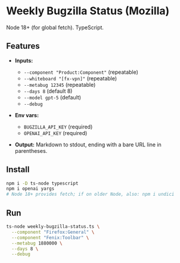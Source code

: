 # Weekly Bugzilla Status (Mozilla)

Node 18+ (for global fetch). TypeScript.

## Features

- **Inputs:**
  - `--component "Product:Component"` (repeatable)  
  - `--whiteboard "[fx-vpn]"` (repeatable)
  - `--metabug 12345` (repeatable)  
  - `--days 8` (default 8)  
  - `--model gpt-5` (default)  
  - `--debug`

- **Env vars:**
  - `BUGZILLA_API_KEY` (required)  
  - `OPENAI_API_KEY` (required)

- **Output:** Markdown to stdout, ending with a bare URL line in parentheses.

## Install

```bash
npm i -D ts-node typescript
npm i openai yargs
# Node 18+ provides fetch; if on older Node, also: npm i undici
```

## Run

```bash
ts-node weekly-bugzilla-status.ts \
  --component "Firefox:General" \
  --component "Fenix:Toolbar" \
  --metabug 1880000 \
  --days 8 \
  --debug
```
